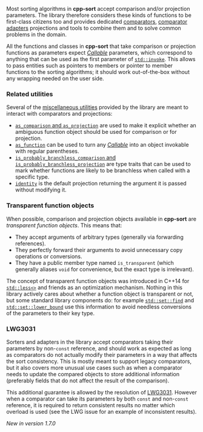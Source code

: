 Most sorting algorithms in **cpp-sort** accept comparison and/or projection parameters. The library therefore considers these kinds of functions to be first-class citizens too and provides dedicated [comparators][comparators], [comparator adapters][comparator-adapters] projections and tools to combine them and to solve common problems in the domain.

All the functions and classes in **cpp-sort** that take comparison or projection functions as parameters expect [*Callable*][callable] parameters, which correspond to anything that can be used as the first parameter of [`std::invoke`][std-invoke]. This allows to pass entities such as pointers to members or pointer to member functions to the sorting algorithms; it should work out-of-the-box without any wrapping needed on the user side.

### Related utilities

Several of the [miscellaneous utilities][utilities] provided by the library are meant to interact with comparators and projections:
- [`as_comparison` and `as_projection`][as-comparison-as-projection] are used to make it explicit whether an ambiguous function object should be used for comparison or for projection.
- [`as_function`][as-function] can be used to turn any [*Callable*][callable] into an object invokable with regular parentheses.
- [`is_probably_branchless_comparison` and `is_probably_branchless_projection`][branchless-traits] are type traits that can be used to mark whether functions are likely to be branchless when called with a specific type.
- [`identity`][misc-function-objects] is the default projection returning the argument it is passed without modifying it.

### Transparent function objects

When possible, comparison and projection objects available in **cpp-sort** are *transparent function objects*. This means that:
* They accept arguments of arbitrary types (generally via forwarding references).
* They perfectly forward their arguments to avoid unnecessary copy operations or conversions.
* They have a public member type named `is_transparent` (which generally aliases `void` for convenience, but the exact type is irrelevant).

The concept of transparent function objects was introduced in C++14 for [`std::less<>`][std-less-void] and friends as an optimization mechanism. Nothing in this library actively cares about whether a function object is transparent or not, but some standard library components do: for example [`std::set::find`][std-set-find] and [`std::set::lower_bound`][std-set-lower-bound] use this information to avoid needless conversions of the parameters to their key type.

### LWG3031

Sorters and adapters in the library accept comparators taking their parameters by non-`const` reference, and should work as expected as long as comparators do not actually modify their parameters in a way that affects the sort consistency. This is mostly meant to support legacy comparators, but it also covers more unusual use cases such as when a comparator needs to update the compared objects to store additional information (preferably fields that do not affect the result of the comparison).

This additional guarantee is allowed by the resolution of [LWG3031][lwg3031]. However when a comparator can take its parameters by both `const` and non-`const` reference, it is required to return consistent results no matter which overload is used (see the LWG issue for an example of inconsistent results).

*New in version 1.7.0*


  [as-comparison-as-projection]: Miscellaneous-utilities.md#as_comparison-and-as_projection
  [as-function]: Miscellaneous-utilities.md#as_function
  [branchless-traits]: Miscellaneous-utilities.md#branchless-traits
  [callable]: https://en.cppreference.com/w/cpp/named_req/Callable
  [comparator-adapters]: Comparator-adapters.md
  [comparators]: Comparators.md
  [lwg3031]: https://wg21.link/LWG3031
  [misc-function-objects]: Miscellaneous-utilities.md#miscellaneous-function-objects
  [std-invoke]: https://en.cppreference.com/w/cpp/utility/functional/invoke
  [std-less-void]: https://en.cppreference.com/w/cpp/utility/functional/less_void
  [std-set-find]: https://en.cppreference.com/w/cpp/container/set/find
  [std-set-lower-bound]: https://en.cppreference.com/w/cpp/container/set/lower_bound
  [utilities]: Miscellaneous-utilities.md
